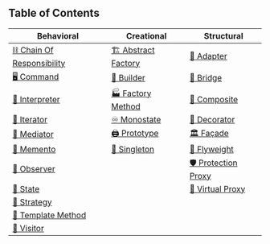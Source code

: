 ## Table of Contents

| Behavioral               | Creational               | Structural              |
|--------------------------|--------------------------|-------------------------|
| [⛓️ Chain Of Responsibility](#chain-of-responsibility) | [🏗️ Abstract Factory](https://github.com/janeshsutharios/TechBlogs/blob/main/docs/iOS/Design-Patterns-In-Swift/Creational-Patterns.md#abstract-factory) | [🔌 Adapter](#adapter) |
| [🖥️ Command](#command)    | [👷 Builder](https://github.com/janeshsutharios/TechBlogs/blob/main/docs/iOS/Design-Patterns-In-Swift/Creational-Patterns.md#builder) | [🌉 Bridge](#bridge) |
| [📜 Interpreter](#interpreter) | [🏭 Factory Method](https://github.com/janeshsutharios/TechBlogs/blob/main/docs/iOS/Design-Patterns-In-Swift/Creational-Patterns.md#factory-method) | [🌳 Composite](#composite) |
| [🔁 Iterator](#iterator)  | [♾️ Monostate](https://github.com/janeshsutharios/TechBlogs/blob/main/docs/iOS/Design-Patterns-In-Swift/Creational-Patterns.md#monostate) | [🎨 Decorator](#decorator) |
| [📡 Mediator](#mediator)  | [🖨️ Prototype](https://github.com/janeshsutharios/TechBlogs/blob/main/docs/iOS/Design-Patterns-In-Swift/Creational-Patterns.md#prototype) | [🏛️ Façade](#facade) |
| [💾 Memento](#memento)    | [👑 Singleton](https://github.com/janeshsutharios/TechBlogs/blob/main/docs/iOS/Design-Patterns-In-Swift.md#singleton) | [🍃 Flyweight](#flyweight) |
| [👀 Observer](#observer)  |                          | [🛡️ Protection Proxy](#protection-proxy) |
| [🔄 State](#state)        |                          | [👻 Virtual Proxy](#virtual-proxy) |
| [🎯 Strategy](#strategy)  |                          |                         |
| [📄 Template Method](#template-method) |                  |                         |
| [👣 Visitor](#visitor)    |                          |                         |
